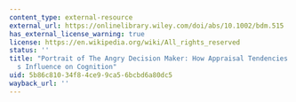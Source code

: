 ```yaml
---
content_type: external-resource
external_url: https://onlinelibrary.wiley.com/doi/abs/10.1002/bdm.515
has_external_license_warning: true
license: https://en.wikipedia.org/wiki/All_rights_reserved
status: ''
title: "Portrait of The Angry Decision Maker: How Appraisal Tendencies Shape Anger\u2019\
  s Influence on Cognition"
uid: 5b86c810-34f8-4ce9-9ca5-6bcbd6a80dc5
wayback_url: ''
---
```

